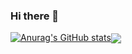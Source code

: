### Hi there 👋
[![Anurag's GitHub stats](https://github-readme-stats.vercel.app/api?username=LevProg&theme=cobalt&hide=prs,contribs)](https://github.com/anuraghazra/github-readme-stats)<img align="center" src="https://github-readme-stats.vercel.app/api/top-langs/?username=LevProg&theme=cobalt&exclude_repo=ai-corruption" />
<!--
**LevProg/LevProg** is a ✨ _special_ ✨ repository because its `README.md` (this file) appears on your GitHub profile.

Here are some ideas to get you started:

- 🔭 I’m currently working on ...
- 🌱 I’m currently learning ...
- 👯 I’m looking to collaborate on ...
- 🤔 I’m looking for help with ...
- 💬 Ask me about ...
- 📫 How to reach me: ...
- 😄 Pronouns: ...
- ⚡ Fun fact: ...
-->
